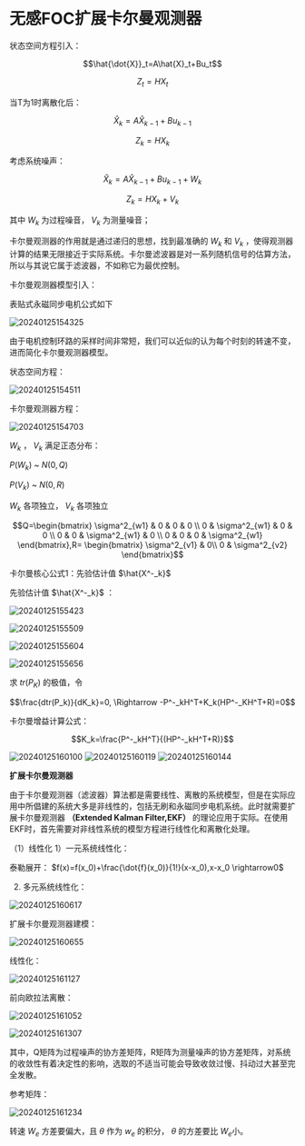 # 无感FOC扩展卡尔曼观测器

状态空间方程引入：

$$\hat{\dot{X}}_t=A\hat{X}_t+Bu_t$$

$$Z_t=HX_t$$

当T为1时离散化后：

$$\hat{X} _k = A \hat{X} _{k-1} + B u _{k-1}$$

$$Z_k=HX_k$$

考虑系统噪声：
 
$$\hat{X}  _k = A \hat{X} _{k-1} + B u _{k-1} + W_k$$

$$Z_k=HX_k+V_k$$

其中 $W_k$ 为过程噪音， $V_k$ 为测量噪音；


卡尔曼观测器的作用就是通过递归的思想，找到最准确的  $W_k$ 和 $V_k$ ，使得观测器计算的结果无限接近于实际系统。卡尔曼滤波器是对一系列随机信号的估算方法，所以与其说它属于滤波器，不如称它为最优控制。


卡尔曼观测器模型引入：

表贴式永磁同步电机公式如下

![20240125154325](https://cdn.jsdelivr.net/gh/xupengfeir/Notes-and-Articles/Image/20240125154325.png)


由于电机控制环路的采样时间非常短，我们可以近似的认为每个时刻的转速不变，进而简化卡尔曼观测器模型。

状态空间方程：


![20240125154511](https://cdn.jsdelivr.net/gh/xupengfeir/Notes-and-Articles/Image/20240125154511.png)

卡尔曼观测器方程：

![20240125154703](https://cdn.jsdelivr.net/gh/xupengfeir/Notes-and-Articles/Image/20240125154703.png)


 $W_k$ ， $V_k$ 满足正态分布：

$P(W_k)$ ~ $N(0,Q)$

$P(V_k)$ ~ $N(0,R)$

 $W_k$ 各项独立， $V_k$ 各项独立

$$Q=\begin{bmatrix}
\sigma^2_{w1} & 0 & 0 & 0 \\
0 & \sigma^2_{w1} & 0 & 0 \\
0 & 0 & \sigma^2_{w1} & 0 \\
0 & 0 & 0 & \sigma^2_{w1} 
\end{bmatrix},R=
\begin{bmatrix}
\sigma^2_{v1} & 0\\
0 & \sigma^2_{v2}
\end{bmatrix}$$

卡尔曼核心公式1：先验估计值  $\hat{X^-_k}$

先验估计值  $\hat{X^-_k}$ ：

![20240125155423](https://cdn.jsdelivr.net/gh/xupengfeir/Notes-and-Articles/Image/20240125155423.png)


![20240125155509](https://cdn.jsdelivr.net/gh/xupengfeir/Notes-and-Articles/Image/20240125155509.png)

![20240125155604](https://cdn.jsdelivr.net/gh/xupengfeir/Notes-and-Articles/Image/20240125155604.png)


![20240125155656](https://cdn.jsdelivr.net/gh/xupengfeir/Notes-and-Articles/Image/20240125155656.png)


求 $tr(P_K)$ 的极值，令

$$\frac{dtr(P_k)}{dK_k}=0, \Rightarrow -P^-_kH^T+K_k(HP^-_KH^T+R)=0$$

卡尔曼增益计算公式：

$$K_k=\frac{P^-_kH^T}{(HP^-_kH^T+R)}$$


![20240125160100](https://cdn.jsdelivr.net/gh/xupengfeir/Notes-and-Articles/Image/20240125160100.png)
![20240125160119](https://cdn.jsdelivr.net/gh/xupengfeir/Notes-and-Articles/Image/20240125160119.png)
![20240125160144](https://cdn.jsdelivr.net/gh/xupengfeir/Notes-and-Articles/Image/20240125160144.png)


**扩展卡尔曼观测器**

由于卡尔曼观测器（滤波器）算法都是需要线性、离散的系统模型，但是在实际应用中所倡建的系统大多是非线性的，包括无刷和永磁同步电机系统。此时就需要扩展卡尔曼观测器 **（Extended Kalman Filter,EKF）** 的理论应用于实际。在使用EKF时，首先需要对非线性系统的模型方程进行线性化和离散化处理。

（1）线性化
1）一元系统线性化：

泰勒展开：  $f(x)=f(x_0)+\frac{\dot{f}(x_0)}{1!}(x-x_0),x-x_0 \rightarrow0$

2) 多元系统线性化：

![20240125160617](https://cdn.jsdelivr.net/gh/xupengfeir/Notes-and-Articles/Image/20240125160617.png)

扩展卡尔曼观测器建模：

![20240125160655](https://cdn.jsdelivr.net/gh/xupengfeir/Notes-and-Articles/Image/20240125160655.png)


线性化：

![20240125161127](https://cdn.jsdelivr.net/gh/xupengfeir/Notes-and-Articles/Image/20240125161127.png)


前向欧拉法离散：

![20240125161052](https://cdn.jsdelivr.net/gh/xupengfeir/Notes-and-Articles/Image/20240125161052.png)



![20240125161307](https://cdn.jsdelivr.net/gh/xupengfeir/Notes-and-Articles/Image/20240125161307.png)


其中，Q矩阵为过程噪声的协方差矩阵，R矩阵为测量噪声的协方差矩阵，对系统的收敛性有着决定性的影响，选取的不适当可能会导致收敛过慢、抖动过大甚至完全发散。

参考矩阵：

![20240125161234](https://cdn.jsdelivr.net/gh/xupengfeir/Notes-and-Articles/Image/20240125161234.png)


转速  $W_e$ 方差要偏大，且 $\theta$ 作为 $w_e$ 的积分，  $\theta$ 的方差要比 $W_e$小。
